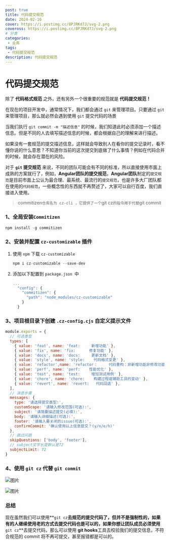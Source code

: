 ```yaml
---
post: true
title: 代码提交规范
date: 2024-02-16
cover: https://i.postimg.cc/8PJRKd7J/svg-2.png
coveross: https://i.postimg.cc/8PJRKd7J/svg-2.png
# 分类
categories:
 - 业务
tags:
 - 代码提交规范
description: 代码提交规范
---
```

# **代码提交规范**

除了 **代码格式规范** 之外，还有另外一个很重要的规范就是 **代码提交规范！**

在现在的项目开发中，通常情况下，我们都会通过 `git` 来管理项目。只要通过 `git` 来管理项目，那么就必然会遇到使用 `git` 提交代码的场景

当我们执行 `git commit -m "描述信息"` 的时候，我们知道此时必须添加一个描述信息。但是不同的人去填写描述信息的时候，都会根据自己的理解来进行描述。

如果没有一套规范的提交描述信息，这样就会导致别人在看你的提交记录时，看不懂你说的什么意思？不知道你当前的这次提交到底做了什么事情？例如在代码合并的时候，就会存在潜在的风险。

对于 **`git` 提交规范** 来说，不同的团队可能会有不同的标准，所以直接使用市面上成熟的方案就行了，例如，**Angular团队的提交规范**，**Angular团队**制定的`提交规范`是目前市面上公认为最合理、最系统、最流行的`提交规范`，也是许多大厂团队都在使用的`代码规范`，一些概念性的东西就不再赘述了，大家可以自行百度，我们直接进入使用。

> commitizen` 仓库名为 cz-cli ，它提供了一个 `git cz` 的指令用于代替 `git commit


### **1、全局安装`Commitizen`**

```js
npm install -g commitizen
```

### **2、安装并配置 `cz-customizable` 插件**

1. 使用 `npm` 下载 `cz-customizable`

   ```js
   npm i cz-customizable --save-dev
   ```

2. 添加以下配置到 `package.json `中

   ```js
   ...
     "config": {
       "commitizen": {
         "path": "node_modules/cz-customizable"
       }
     }
   ```

### **3、项目根目录下创建 `.cz-config.cjs` 自定义提示文件**

```js
module.exports = {
  // 可选类型
  types: [
    { value: 'feat', name: 'feat:     新增功能' },
    { value: 'fix', name: 'fix:      修复功能' },
    { value: 'docs', name: 'docs:     更新文档' },
    { value: 'style', name: 'style:    代码格式变更' },
    { value: 'refactor',name: 'refactor：     代码重构：非新增功能非修改功能' },
    { value: 'perf', name: 'perf:    性能优化' },
    { value: 'test', name: 'test:     增加测试用例' },
    { value: 'chore', name: 'chore:    构建过程或辅助工具的变动' },
    { value: 'revert', name: 'revert:   代码回退' },
  ],
  // 消息步骤
  messages: {
    type: '请选择提交类型:',
    customScope: '请输入修改范围(可选):',
    subject: '请简要描述提交(必填):',
    body: '请输入详细描述(可选):',
    footer: '请输入要关闭的issue(可选):',
    confirmCommit: '确认使用以上信息提交？(y/n/e/h)'
  },
  // 跳过问题
  skipQuestions: ['body', 'footer'],
  // subject文字长度默认是72
  subjectLimit: 72
}
```

### **4、使用 `git cz` 代替 `git commit`**

![图片](https://i.postimg.cc/QMxZ63Kg/image.png)

![图片](https://i.postimg.cc/rwqpL7ts/image.png)

### 总结

现在虽然我们可以使用**`git cz`**去规范的提交代码了，但并不是强制性的，如果有的人继续使用老的方式去提交代码也是可以的，如果你想让团队成员必须使用**`git cz`**去提交代码，那么可以使用 **git hooks**工具去校验我们的提交信息，不符合规范的 commit 将不再可提交，甚至报错都是可以的。
